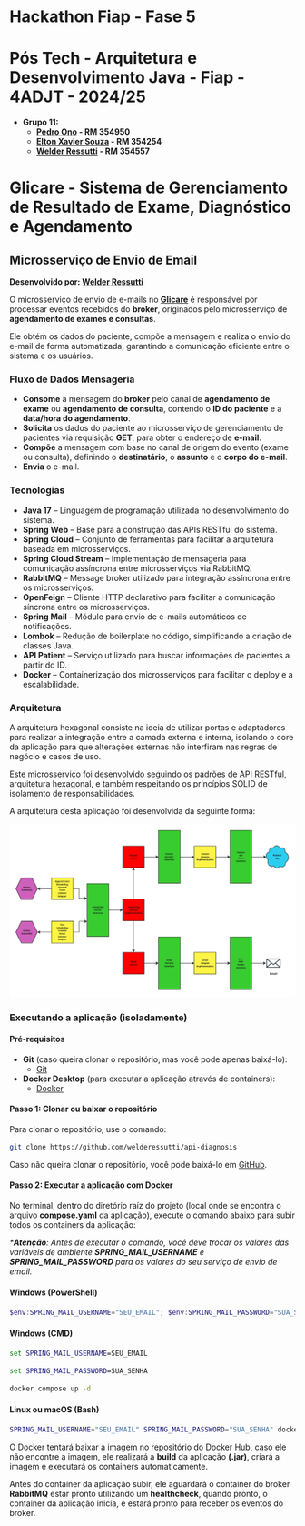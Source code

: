 # Hackathon Fiap - Fase 5

# Pós Tech - Arquitetura e Desenvolvimento Java - Fiap - 4ADJT - 2024/25

- **Grupo 11:**
    - **[Pedro Ono](https://github.com/pedr0no) - RM 354950**
    - **[Elton Xavier Souza](https://github.com/eltonxs) - RM 354254**
    - **[Welder Ressutti](https://github.com/welderessutti) - RM 354557**

# Glicare - Sistema de Gerenciamento de Resultado de Exame, Diagnóstico e Agendamento

## Microsserviço de Envio de Email

**Desenvolvido por: [Welder Ressutti](https://github.com/welderessutti)**

O microsserviço de envio de e-mails no **[Glicare](https://github.com/welderessutti/hackathon-fiap-glicare)** é
responsável por processar eventos recebidos do **broker**, originados pelo microsserviço de **agendamento de exames e
consultas**.

Ele obtém os dados do paciente, compõe a mensagem e realiza o envio do e-mail de forma automatizada, garantindo a
comunicação eficiente entre o sistema e os usuários.

### Fluxo de Dados Mensageria

- **Consome** a mensagem do **broker** pelo canal de **agendamento de exame** ou **agendamento de consulta**, contendo
  o **ID do paciente** e a **data/hora do agendamento**.
- **Solicita** os dados do paciente ao microsserviço de gerenciamento de pacientes via requisição **GET**, para obter o
  endereço de **e-mail**.
- **Compõe** a mensagem com base no canal de origem do evento (exame ou consulta), definindo o **destinatário**, o
  **assunto** e o **corpo do e-mail**.
- **Envia** o e-mail.

### Tecnologias

- **Java 17** – Linguagem de programação utilizada no desenvolvimento do sistema.
- **Spring Web** – Base para a construção das APIs RESTful do sistema.
- **Spring Cloud** – Conjunto de ferramentas para facilitar a arquitetura baseada em microsserviços.
- **Spring Cloud Stream** – Implementação de mensageria para comunicação assíncrona entre microsserviços via RabbitMQ.
- **RabbitMQ** – Message broker utilizado para integração assíncrona entre os microsserviços.
- **OpenFeign** – Cliente HTTP declarativo para facilitar a comunicação síncrona entre os microsserviços.
- **Spring Mail** – Módulo para envio de e-mails automáticos de notificações.
- **Lombok** – Redução de boilerplate no código, simplificando a criação de classes Java.
- **API Patient** – Serviço utilizado para buscar informações de pacientes a partir do ID.
- **Docker** – Containerização dos microsserviços para facilitar o deploy e a escalabilidade.

### Arquitetura

A arquitetura hexagonal consiste na ideia de utilizar portas e adaptadores para realizar a integração entre a camada
externa e interna, isolando o core da aplicação para que alterações externas não interfiram nas regras de negócio e
casos de uso.

Este microsserviço foi desenvolvido seguindo os padrões de API RESTful, arquitetura hexagonal, e também respeitando os
princípios SOLID de isolamento de responsabilidades.

A arquitetura desta aplicação foi desenvolvida da seguinte forma:

![Aquitetura](images/architecture.jpg)

### Executando a aplicação (isoladamente)

#### Pré-requisitos

- **Git** (caso queira clonar o repositório, mas você pode apenas baixá-lo):
    - [Git](https://git-scm.com/downloads)
- **Docker Desktop** (para executar a aplicação através de containers):
    - [Docker](https://www.docker.com/products/docker-desktop/)

#### Passo 1: Clonar ou baixar o repositório

Para clonar o repositório, use o comando:

```bash
git clone https://github.com/welderessutti/api-diagnosis
```

Caso não queira clonar o repositório, você pode baixá-lo
em [GitHub](https://github.com/welderessutti/ms-email).

#### Passo 2: Executar a aplicação com Docker

No terminal, dentro do diretório raíz do projeto (local onde se encontra o arquivo **compose.yaml** da aplicação),
execute o comando abaixo para subir todos os containers da aplicação:

_***Atenção**: Antes de executar o comando, você deve trocar os valores das variáveis de
ambiente **SPRING_MAIL_USERNAME** e **SPRING_MAIL_PASSWORD** para os valores do seu serviço de envio de email._

#### Windows (PowerShell)

```powershell
$env:SPRING_MAIL_USERNAME="SEU_EMAIL"; $env:SPRING_MAIL_PASSWORD="SUA_SENHA"; docker compose up -d
```

#### Windows (CMD)

```cmd
set SPRING_MAIL_USERNAME=SEU_EMAIL
```

```cmd
set SPRING_MAIL_PASSWORD=SUA_SENHA
```

```cmd
docker compose up -d
```

#### Linux ou macOS (Bash)

```bash
SPRING_MAIL_USERNAME="SEU_EMAIL" SPRING_MAIL_PASSWORD="SUA_SENHA" docker compose up -d
```

O Docker tentará baixar a imagem no repositório
do [Docker Hub](https://hub.docker.com/repository/docker/welderessutti/ms-email/general), caso ele não
encontre a imagem, ele realizará a **build** da aplicação **(.jar)**, criará a imagem e executará os containers
automaticamente.

Antes do container da aplicação subir, ele aguardará o container do broker **RabbitMQ** estar pronto
utilizando um **healthcheck**, quando pronto, o container da aplicação inicia, e estará pronto para receber os eventos
do broker.
